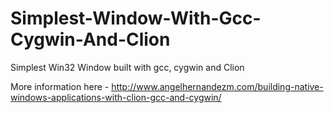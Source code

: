 # Simplest-Window-With-Gcc-Cygwin-And-Clion
Simplest Win32 Window built with gcc, cygwin and Clion

More information here - http://www.angelhernandezm.com/building-native-windows-applications-with-clion-gcc-and-cygwin/
